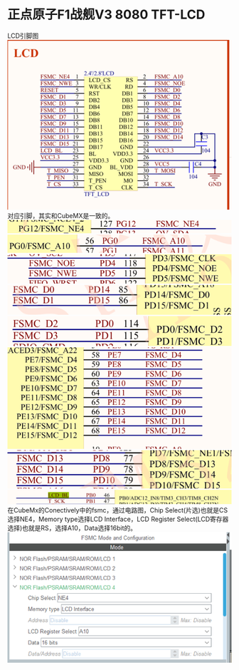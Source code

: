 # 正点原子F1战舰V3 8080 TFT-LCD
LCD引脚图
![](img/Pasted%20image%2020250713105025.png)
对应引脚，其实和CubeMX是一致的。
![](img/Pasted%20image%2020250713105928.png)
![](img/Pasted%20image%2020250713105803.png)
![](img/Pasted%20image%2020250713105824.png)
![](img/Pasted%20image%2020250713105834.png)
![](img/Pasted%20image%2020250713105839.png)
![](img/Pasted%20image%2020250713105845.png)
![](img/Pasted%20image%2020250713105852.png)
![](img/Pasted%20image%2020250713113021.png)
在CubeMx的Conectively中的fsmc，通过电路图，Chip Select(片选)也就是CS选择NE4，Memory type选择LCD Interface，LCD Register Select(LCD寄存器选择)也就是RS，选择A10，Data选择16bit的。
![](img/Pasted%20image%2020250713124616.png)

